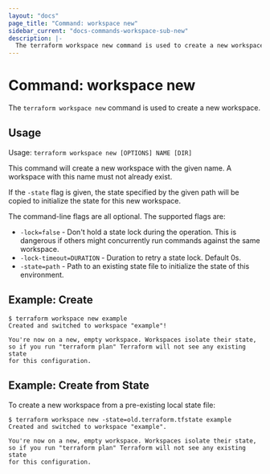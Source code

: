 ```yaml
---
layout: "docs"
page_title: "Command: workspace new"
sidebar_current: "docs-commands-workspace-sub-new"
description: |-
  The terraform workspace new command is used to create a new workspace.
---
```


# Command: workspace new

The `terraform workspace new` command is used to create a new workspace.

## Usage

Usage: `terraform workspace new [OPTIONS] NAME [DIR]`

This command will create a new workspace with the given name. A workspace with
this name must not already exist.

If the `-state` flag is given, the state specified by the given path
will be copied to initialize the state for this new workspace.

The command-line flags are all optional. The supported flags are:

* `-lock=false` - Don't hold a state lock during the operation. This is
   dangerous if others might concurrently run commands against the same
   workspace.
* `-lock-timeout=DURATION` - Duration to retry a state lock. Default 0s.
* `-state=path`   - Path to an existing state file to initialize the state of this environment.

## Example: Create

```
$ terraform workspace new example
Created and switched to workspace "example"!

You're now on a new, empty workspace. Workspaces isolate their state,
so if you run "terraform plan" Terraform will not see any existing state
for this configuration.
```

## Example: Create from State

To create a new workspace from a pre-existing local state file:

```
$ terraform workspace new -state=old.terraform.tfstate example
Created and switched to workspace "example".

You're now on a new, empty workspace. Workspaces isolate their state,
so if you run "terraform plan" Terraform will not see any existing state
for this configuration.
```
